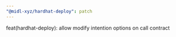 ```yaml
---
"@midl-xyz/hardhat-deploy": patch
---
```


feat(hardhat-deploy): allow modify intention options on call contract
